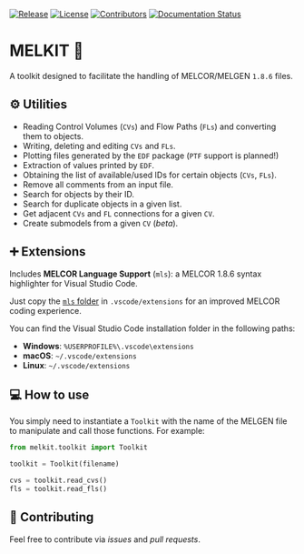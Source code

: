 [![Release](https://badgen.net/github/release/manjavacas/melkit)]() [![License](https://badgen.net/github/license/manjavacas/melkit)]() [![Contributors](https://badgen.net/github/contributors/manjavacas/melkit)]() [![Documentation Status](https://readthedocs.org/projects/melkit/badge/?version=latest)](https://melkit.readthedocs.io/en/latest/?badge=latest)

# MELKIT 🧰

A toolkit designed to facilitate the handling of MELCOR/MELGEN `1.8.6` files.

## ⚙️ Utilities

- Reading Control Volumes (`CVs`) and Flow Paths (`FLs`) and converting them to objects.
- Writing, deleting and editing `CVs` and `FLs`.
- Plotting files generated by the `EDF` package (`PTF` support is planned!)
- Extraction of values printed by `EDF`.
- Obtaining the list of available/used IDs for certain objects (`CVs`, `FLs`).
- Remove all comments from an input file.
- Search for objects by their ID.
- Search for duplicate objects in a given list.
- Get adjacent `CVs` and `FL` connections for a given `CV`.
- Create submodels from a given `CV` (_beta_).

## ➕ Extensions

Includes **MELCOR Language Support** (`mls`): a MELCOR 1.8.6 syntax highlighter for Visual Studio Code.

Just copy the [`mls` folder](https://github.com/manjavacas/melkit/tree/main/vscode/mls) in `.vscode/extensions` for an improved MELCOR coding experience. 

You can find the Visual Studio Code installation folder in the following paths:

* **Windows**: `%USERPROFILE%\.vscode\extensions`
* **macOS**: `~/.vscode/extensions`
* **Linux**: `~/.vscode/extensions`

## 💻 How to use

You simply need to instantiate a `Toolkit` with the name of the MELGEN file to manipulate and call those functions. For example:

```python
from melkit.toolkit import Toolkit

toolkit = Toolkit(filename)

cvs = toolkit.read_cvs()
fls = toolkit.read_fls()
```

## 👐 Contributing

Feel free to contribute via _issues_ and _pull requests_.